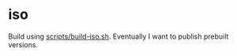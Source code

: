 # iso

Build using [scripts/build-iso.sh](../../scripts/build-iso.sh). Eventually I want to publish prebuilt versions.
